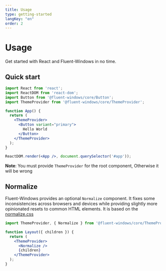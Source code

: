 ```yaml
---
title: Usage
type: getting-started
langKey: "en"
order: 2
---
```


# Usage

<p class="description">Get started with React and Fluent-Windows in no time.</p>

## Quick start

```jsx
import React from 'react';
import ReactDOM from 'react-dom';
import Button from '@fluent-windows/core/Button';
import ThemeProvider from '@fluent-windows/core/ThemeProvider';

function App() {
  return (
    <ThemeProvider>
      <Button variant="primary">
        Hello World
      </Button>
    </ThemeProvider>
  );
}

ReactDOM.render(<App />, document.querySelector('#app'));
```

**Note**: You must provide `ThemeProvider` for the root component, Otherwise it will be wrong

## Normalize

Fluent-Windows provides an optional `Normalize` component. It fixes some inconsistencies across browsers and devices while providing slightly more opinionated resets to common HTML elements.
It is based on the [normalize.css](https://github.com/necolas/normalize.css)

```jsx
import ThemeProvider, { Normalize } from '@fluent-windows/core/ThemeProvider';

function Layout({ children }) {
  return (
    <ThemeProvider>
      <Normalize />
      {children}
    </ThemeProvider>
  );
}
```
